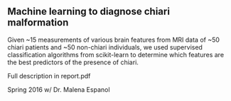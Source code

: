 ## Machine learning to diagnose chiari malformation

Given ~15 measurements of various brain features from MRI data of ~50 chiari patients and ~50 non-chiari individuals, we used supervised classification algorithms from scikit-learn to determine which features are the best predictors of the presence of chiari.

Full description in report.pdf

Spring 2016
w/ Dr. Malena Espanol
